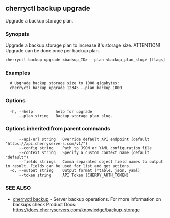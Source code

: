 ## cherryctl backup upgrade

Upgrade a backup storage plan.

### Synopsis

Upgrade a backup storage plan to increase it's storage size. ATTENTION! Upgrade can be done once per backup plan.

```
cherryctl backup upgrade <backup_ID> --plan <backup_plan_slug> [flags]
```

### Examples

```
  # Upgrade backup storage size to 1000 gigabytes:
  cherryctl backup upgrade 12345 --plan backup_1000
```

### Options

```
  -h, --help          help for upgrade
      --plan string   Backup storage plan slug.
```

### Options inherited from parent commands

```
      --api-url string   Override default API endpoint (default "https://api.cherryservers.com/v1/")
      --config string    Path to JSON or YAML configuration file
      --context string   Specify a custom context name (default "default")
      --fields strings   Comma separated object field names to output in result. Fields can be used for list and get actions.
  -o, --output string    Output format (*table, json, yaml)
      --token string     API Token (CHERRY_AUTH_TOKEN)
```

### SEE ALSO

* [cherryctl backup](cherryctl_backup.md)	 - Server backup operations. For more information on backups check Product Docs: https://docs.cherryservers.com/knowledge/backup-storage

